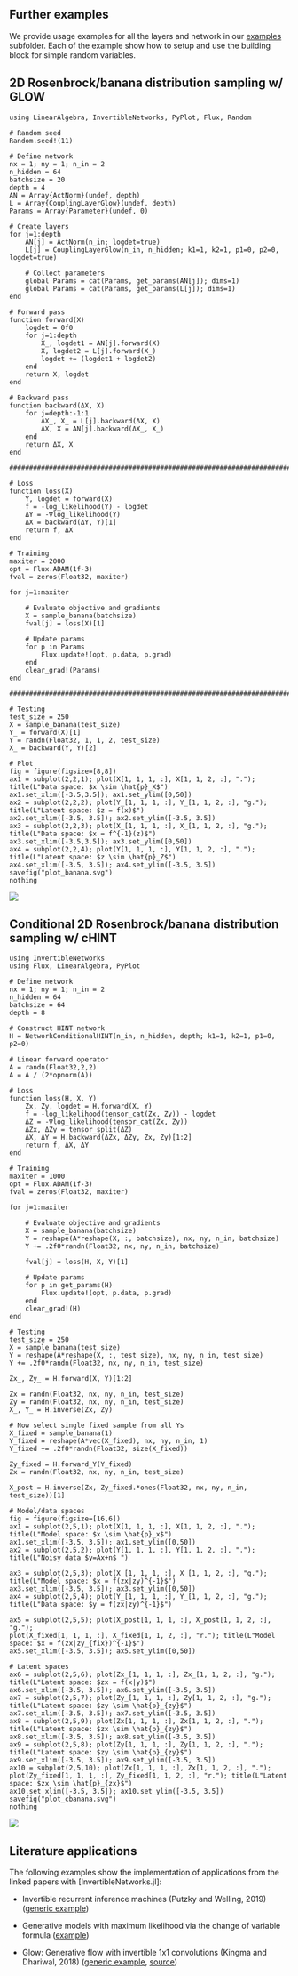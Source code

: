 ## Further examples

We provide usage examples for all the layers and network in our [examples](https://github.com/slimgroup/InvertibleNetworks.jl/tree/master/examples) subfolder. Each of the example show how to setup and use the building block for simple random variables.

## 2D Rosenbrock/banana distribution sampling w/ GLOW

```@example banana
using LinearAlgebra, InvertibleNetworks, PyPlot, Flux, Random

# Random seed
Random.seed!(11)

# Define network
nx = 1; ny = 1; n_in = 2
n_hidden = 64
batchsize = 20
depth = 4
AN = Array{ActNorm}(undef, depth)
L = Array{CouplingLayerGlow}(undef, depth)
Params = Array{Parameter}(undef, 0)

# Create layers
for j=1:depth
    AN[j] = ActNorm(n_in; logdet=true)
    L[j] = CouplingLayerGlow(n_in, n_hidden; k1=1, k2=1, p1=0, p2=0, logdet=true)

    # Collect parameters
    global Params = cat(Params, get_params(AN[j]); dims=1)
    global Params = cat(Params, get_params(L[j]); dims=1)
end

# Forward pass
function forward(X)
    logdet = 0f0
    for j=1:depth
        X_, logdet1 = AN[j].forward(X)
        X, logdet2 = L[j].forward(X_)
        logdet += (logdet1 + logdet2)
    end
    return X, logdet
end

# Backward pass
function backward(ΔX, X)
    for j=depth:-1:1
        ΔX_, X_ = L[j].backward(ΔX, X)
        ΔX, X = AN[j].backward(ΔX_, X_)
    end
    return ΔX, X
end

####################################################################################################

# Loss
function loss(X)
    Y, logdet = forward(X)
    f = -log_likelihood(Y) - logdet
    ΔY = -∇log_likelihood(Y)
    ΔX = backward(ΔY, Y)[1]
    return f, ΔX
end

# Training
maxiter = 2000
opt = Flux.ADAM(1f-3)
fval = zeros(Float32, maxiter)

for j=1:maxiter

    # Evaluate objective and gradients
    X = sample_banana(batchsize)
    fval[j] = loss(X)[1]

    # Update params
    for p in Params
        Flux.update!(opt, p.data, p.grad)
    end
    clear_grad!(Params)
end

####################################################################################################

# Testing
test_size = 250
X = sample_banana(test_size)
Y_ = forward(X)[1]
Y = randn(Float32, 1, 1, 2, test_size)
X_ = backward(Y, Y)[2]

# Plot
fig = figure(figsize=[8,8])
ax1 = subplot(2,2,1); plot(X[1, 1, 1, :], X[1, 1, 2, :], "."); title(L"Data space: $x \sim \hat{p}_X$")
ax1.set_xlim([-3.5,3.5]); ax1.set_ylim([0,50])
ax2 = subplot(2,2,2); plot(Y_[1, 1, 1, :], Y_[1, 1, 2, :], "g."); title(L"Latent space: $z = f(x)$")
ax2.set_xlim([-3.5, 3.5]); ax2.set_ylim([-3.5, 3.5])
ax3 = subplot(2,2,3); plot(X_[1, 1, 1, :], X_[1, 1, 2, :], "g."); title(L"Data space: $x = f^{-1}(z)$")
ax3.set_xlim([-3.5,3.5]); ax3.set_ylim([0,50])
ax4 = subplot(2,2,4); plot(Y[1, 1, 1, :], Y[1, 1, 2, :], "."); title(L"Latent space: $z \sim \hat{p}_Z$")
ax4.set_xlim([-3.5, 3.5]); ax4.set_ylim([-3.5, 3.5])
savefig("plot_banana.svg")
nothing
```
![](plot_banana.svg)





## Conditional 2D Rosenbrock/banana distribution sampling w/ cHINT

```@example cbanana
using InvertibleNetworks
using Flux, LinearAlgebra, PyPlot

# Define network
nx = 1; ny = 1; n_in = 2
n_hidden = 64
batchsize = 64
depth = 8

# Construct HINT network
H = NetworkConditionalHINT(n_in, n_hidden, depth; k1=1, k2=1, p1=0, p2=0)

# Linear forward operator
A = randn(Float32,2,2)
A = A / (2*opnorm(A))

# Loss
function loss(H, X, Y)
    Zx, Zy, logdet = H.forward(X, Y)
    f = -log_likelihood(tensor_cat(Zx, Zy)) - logdet
    ΔZ = -∇log_likelihood(tensor_cat(Zx, Zy))
    ΔZx, ΔZy = tensor_split(ΔZ)
    ΔX, ΔY = H.backward(ΔZx, ΔZy, Zx, Zy)[1:2]
    return f, ΔX, ΔY
end

# Training
maxiter = 1000
opt = Flux.ADAM(1f-3)
fval = zeros(Float32, maxiter)

for j=1:maxiter

    # Evaluate objective and gradients
    X = sample_banana(batchsize)
    Y = reshape(A*reshape(X, :, batchsize), nx, ny, n_in, batchsize)
    Y += .2f0*randn(Float32, nx, ny, n_in, batchsize)

    fval[j] = loss(H, X, Y)[1]

    # Update params
    for p in get_params(H)
        Flux.update!(opt, p.data, p.grad)
    end
    clear_grad!(H)
end

# Testing
test_size = 250
X = sample_banana(test_size)
Y = reshape(A*reshape(X, :, test_size), nx, ny, n_in, test_size)
Y += .2f0*randn(Float32, nx, ny, n_in, test_size)

Zx_, Zy_ = H.forward(X, Y)[1:2]

Zx = randn(Float32, nx, ny, n_in, test_size)
Zy = randn(Float32, nx, ny, n_in, test_size)
X_, Y_ = H.inverse(Zx, Zy)

# Now select single fixed sample from all Ys
X_fixed = sample_banana(1)
Y_fixed = reshape(A*vec(X_fixed), nx, ny, n_in, 1)
Y_fixed += .2f0*randn(Float32, size(X_fixed))

Zy_fixed = H.forward_Y(Y_fixed)
Zx = randn(Float32, nx, ny, n_in, test_size)

X_post = H.inverse(Zx, Zy_fixed.*ones(Float32, nx, ny, n_in, test_size))[1]

# Model/data spaces
fig = figure(figsize=[16,6])
ax1 = subplot(2,5,1); plot(X[1, 1, 1, :], X[1, 1, 2, :], "."); title(L"Model space: $x \sim \hat{p}_x$")
ax1.set_xlim([-3.5, 3.5]); ax1.set_ylim([0,50])
ax2 = subplot(2,5,2); plot(Y[1, 1, 1, :], Y[1, 1, 2, :], "."); title(L"Noisy data $y=Ax+n$ ")

ax3 = subplot(2,5,3); plot(X_[1, 1, 1, :], X_[1, 1, 2, :], "g."); title(L"Model space: $x = f(zx|zy)^{-1}$")
ax3.set_xlim([-3.5, 3.5]); ax3.set_ylim([0,50])
ax4 = subplot(2,5,4); plot(Y_[1, 1, 1, :], Y_[1, 1, 2, :], "g."); title(L"Data space: $y = f(zx|zy)^{-1}$")

ax5 = subplot(2,5,5); plot(X_post[1, 1, 1, :], X_post[1, 1, 2, :], "g."); 
plot(X_fixed[1, 1, 1, :], X_fixed[1, 1, 2, :], "r."); title(L"Model space: $x = f(zx|zy_{fix})^{-1}$")
ax5.set_xlim([-3.5, 3.5]); ax5.set_ylim([0,50])

# Latent spaces
ax6 = subplot(2,5,6); plot(Zx_[1, 1, 1, :], Zx_[1, 1, 2, :], "g."); title(L"Latent space: $zx = f(x|y)$")
ax6.set_xlim([-3.5, 3.5]); ax6.set_ylim([-3.5, 3.5])
ax7 = subplot(2,5,7); plot(Zy_[1, 1, 1, :], Zy[1, 1, 2, :], "g."); title(L"Latent space: $zy \sim \hat{p}_{zy}$")
ax7.set_xlim([-3.5, 3.5]); ax7.set_ylim([-3.5, 3.5])
ax8 = subplot(2,5,9); plot(Zx[1, 1, 1, :], Zx[1, 1, 2, :], ".");  title(L"Latent space: $zx \sim \hat{p}_{zy}$")
ax8.set_xlim([-3.5, 3.5]); ax8.set_ylim([-3.5, 3.5])
ax9 = subplot(2,5,8); plot(Zy[1, 1, 1, :], Zy[1, 1, 2, :], "."); title(L"Latent space: $zy \sim \hat{p}_{zy}$")
ax9.set_xlim([-3.5, 3.5]); ax9.set_ylim([-3.5, 3.5])
ax10 = subplot(2,5,10); plot(Zx[1, 1, 1, :], Zx[1, 1, 2, :], "."); 
plot(Zy_fixed[1, 1, 1, :], Zy_fixed[1, 1, 2, :], "r."); title(L"Latent space: $zx \sim \hat{p}_{zx}$")
ax10.set_xlim([-3.5, 3.5]); ax10.set_ylim([-3.5, 3.5])
savefig("plot_cbanana.svg")
nothing
```
![](plot_cbanana.svg)









## Literature applications

The following examples show the implementation of applications from the linked papers with [InvertibleNetworks.jl]:

- Invertible recurrent inference machines (Putzky and Welling, 2019) ([generic example](https://github.com/slimgroup/InvertibleNetworks.jl/tree/master/examples/networks/network_irim.jl))

- Generative models with maximum likelihood via the change of variable formula ([example](https://github.com/slimgroup/InvertibleNetworks.jl/tree/master/examples/applications/application_glow_banana_dist.jl))

- Glow: Generative flow with invertible 1x1 convolutions (Kingma and Dhariwal, 2018) ([generic example](https://github.com/slimgroup/InvertibleNetworks.jl/tree/master/examples/networks/network_glow.jl), [source](https://github.com/slimgroup/InvertibleNetworks.jl/tree/master/src/networks/invertible_network_glow.jl))
